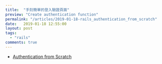 ```yaml
---
title:  "手刻簡單的登入驗證頁面"
preview: "Create authentication function"
permalink: "/articles/2019-01-18-rails_authentication_from_scratch"
date:   2019-01-18 12:55:00
layout: post
tags:
  - "rails"
comments: true
---
```


* [Authentication from Scratch](http://railscasts.com/episodes/250-authentication-from-scratch?autoplay=true)

